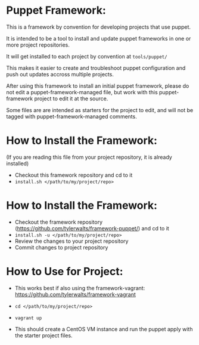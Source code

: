 Puppet Framework:
=================

This is a framework by convention for developing projects that use puppet.

It is intended to be a tool to install and update puppet frameworks in one or more project repositories.

It will get installed to each project by convention at `tools/puppet/`

This makes it easier to create and troubleshoot puppet configuration and push out updates accross multiple projects.

After using this framework to install an initial puppet framework, please do not edit a puppet-framework-managed file, but work with this puppet-framework project to edit it at the source.

Some files are are intended as starters for the project to edit, and will not be tagged with puppet-framework-managed comments.


How to Install the Framework:
=============================
(If you are reading this file from your project repository, it is already installed)

- Checkout this framework repository and cd to it
- `install.sh </path/to/my/project/repo>`


How to Install the Framework:
=============================
- Checkout the framework repository (https://github.com/tylerwalts/framework-puppet/) and cd to it
- `install.sh -u </path/to/my/project/repo>`
- Review the changes to your project repository
- Commit changes to project repository


How to Use for Project:
=======================

- This works best if also using the framework-vagrant:
    https://github.com/tylerwalts/framework-vagrant

- `cd </path/to/my/project/repo>`
- `vagrant up`

- This should create a CentOS VM instance and run the puppet apply with the starter project files.


